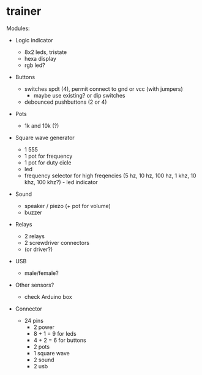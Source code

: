 # trainer

Modules:

- Logic indicator
  - 8x2 leds, tristate
  - hexa display
  - rgb led?
- Buttons
  - switches spdt (4), permit connect to gnd or vcc (with jumpers)
    - maybe use existing? or dip switches
  - debounced pushbuttons (2 or 4)
- Pots
  - 1k and 10k (?)
- Square wave generator
  - 1 555
  - 1 pot for frequency
  - 1 pot for duty cicle
  - led
  - frequency selector for high freqencies (5 hz, 10 hz, 100 hz, 1 khz, 10 khz, 100 khz?) - led indicator
- Sound
  - speaker / piezo (+ pot for volume)
  - buzzer
- Relays
  - 2 relays
  - 2 screwdriver connectors
  - (or driver?)
- USB
  - male/female?
- Other sensors?
  - check Arduino box

- Connector
  - 24 pins
    - 2 power
    - 8 + 1 = 9 for leds
    - 4 + 2 = 6 for buttons
    - 2 pots
    - 1 square wave
    - 2 sound
    - 2 usb

